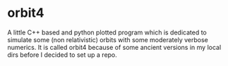 # orbit4

A little C++ based and python plotted program which is dedicated to simulate some (non relativistic) orbits with some moderately verbose numerics. It is called orbit4 because of some ancient versions in my local dirs before I decided to set up a repo.
